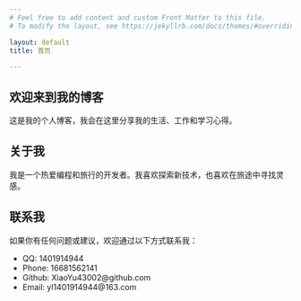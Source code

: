 ```yaml
---
# Feel free to add content and custom Front Matter to this file.
# To modify the layout, see https://jekyllrb.com/docs/themes/#overriding-theme-defaults

layout: default
title: 首页

---
```


<div class="container">
    <div id="home" class="post">
        <h2>欢迎来到我的博客</h2>
        <p>这是我的个人博客，我会在这里分享我的生活、工作和学习心得。</p>
    </div>
    <div id="about" class="post">
        <h2>关于我</h2>
        <p>我是一个热爱编程和旅行的开发者。我喜欢探索新技术，也喜欢在旅途中寻找灵感。</p>
    </div>
    <div id="contact" class="post">
        <h2>联系我</h2>
        <p>如果你有任何问题或建议，欢迎通过以下方式联系我：</p>
        <ul>
            <li>QQ: 1401914944</li>
            <li>Phone: 16681562141</li>
            <li>Github: XiaoYu43002@github.com</li>
            <li>Email: yl1401914944@163.com</li>
        </ul>
    </div>
</div>